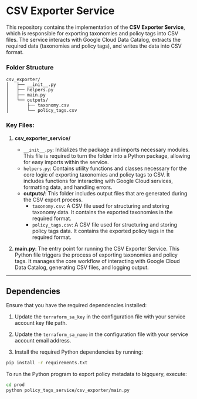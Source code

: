 # CSV Exporter Service

This repository contains the implementation of the **CSV Exporter Service**, which is responsible for exporting taxonomies and policy tags into CSV files. The service interacts with Google Cloud Data Catalog, extracts the required data (taxonomies and policy tags), and writes the data into CSV format.


### Folder Structure

    csv_exporter/
    │   ├── __init__.py    
    │   ├── helpers.py   
    │   ├── main.py                     
    │   └── outputs/  
    │       ├── taxonomy.csv                   
    │       └── policy_tags.csv



### Key Files:

1. **csv_exporter_service/**
    - `__init__.py`: Initializes the package and imports necessary modules. This file is required to turn the folder into a Python package, allowing for easy imports within the service.
    - `helpers.py`: Contains utility functions and classes necessary for the core logic of exporting taxonomies and policy tags to CSV. It includes functions for interacting with Google Cloud services, formatting data, and handling errors.
    - **outputs/**: This folder includes output files that are generated during the CSV export process.
        - `taxonomy.csv`: A CSV file used for structuring and storing taxonomy data. It contains the exported taxonomies in the required format.
        - `policy_tags.csv`: A CSV file used for structuring and storing policy tags data. It contains the exported policy tags in the required format.

2. **main.py**: The entry point for running the CSV Exporter Service. This Python file triggers the process of exporting taxonomies and policy tags. It manages the core workflow of interacting with Google Cloud Data Catalog, generating CSV files, and logging output.


---

## Dependencies

Ensure that you have the required dependencies installed:

1. Update the `terraform_sa_key` in the configuration file with your service account key file path.

2. Update the `terraform_sa_name` in the configuration file with your service account email address.

3. Install the required Python dependencies by running:

```bash
pip install -r requirements.txt
```

To run the Python program to export policy metadata to bigquery, execute:

```bash
cd prod 
python policy_tags_service/csv_exporter/main.py


